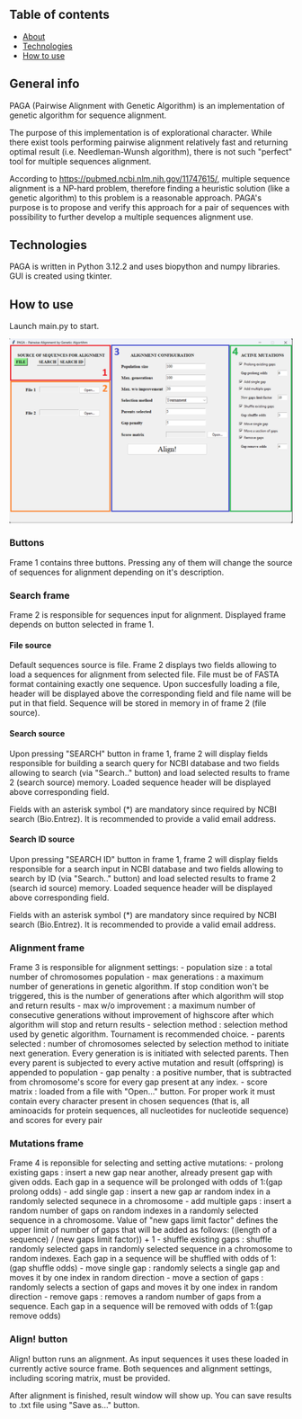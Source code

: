 ## Table of contents
* [About](#about)
* [Technologies](#technologies)
* [How to use](#how-to-use)

## General info
PAGA (Pairwise Alignment with Genetic Algorithm) is an implementation of genetic algorithm for sequence alignment.

The purpose of this implementation is of explorational character. While there exist tools performing pairwise alignment relatively fast and returning optimal result (i.e. Needleman-Wunsh algorithm), there is not such "perfect" tool for multiple sequences alignment.

According to https://pubmed.ncbi.nlm.nih.gov/11747615/, multiple sequence alignment is a NP-hard problem, therefore finding a heuristic solution (like a genetic algorithm) to this problem is a reasonable approach. PAGA's purpose is to propose and verify this approach for a pair of sequences with possibility to further develop a multiple sequences alignment use.

## Technologies
PAGA is written in Python 3.12.2 and uses biopython and numpy libraries. GUI is created using tkinter.

## How to use

Launch main.py to start.

![Alt text](/README_images/Main_window.png?raw=true "Main window image")

### Buttons
Frame 1 contains three buttons. Pressing any of them will change the source of sequences for alignment depending on it's description.

### Search frame
Frame 2 is responsible for sequences input for alignment. Displayed frame depends on button selected in frame 1.

#### File source
Default sequences source is file. Frame 2 displays two fields allowing to load a sequences for alignment from selected file.
File must be of FASTA format containing exactly one sequence. Upon succesfully loading a file, header will be displayed above the corresponding field and file name will be put in that field. Sequence will be stored in memory in of frame 2 (file source).

#### Search source
Upon pressing "SEARCH" button in frame 1, frame 2 will display fields responsible for building a search query for NCBI database and
two fields allowing to search (via "Search.." button) and load selected results to frame 2 (search source) memory. Loaded sequence header will be displayed above corresponding field.

Fields with an asterisk symbol (*) are mandatory since required by NCBI search (Bio.Entrez). It is recommended to provide a valid email address.

#### Search ID source
Upon pressing "SEARCH ID" button in frame 1, frame 2 will display fields responsible for a search input in NCBI database and
two fields allowing to search by ID (via "Search.." button) and load selected results to frame 2 (search id source) memory. Loaded sequence header will be displayed above corresponding field.

Fields with an asterisk symbol (*) are mandatory since required by NCBI search (Bio.Entrez). It is recommended to provide a valid email address.

### Alignment frame
Frame 3 is responsible for alignment settings:
    - population size : a total number of chromosomes population
    - max generations : a maximum number of generations in genetic algorithm. If stop condition won't be triggered, this is the number of generations after which algorithm will stop and return results
    - max w/o improvement : a maximum number of consecutive generations without improvement of highscore after which algorithm will stop and return results
    - selection method : selection method used by genetic algorithm. Tournament is recommended choice.
    - parents selected : number of chromosomes selected by selection method to initiate next generation. Every generation is is initiated with selected parents. Then every parent is subjected to every active mutation and result (offspring) is appended to population
    - gap penalty : a positive number, that is subtracted from chromosome's score for every gap present at any index.
    - score matrix : loaded from a file with "Open..." button. For proper work it must contain every character present in chosen sequences (that is, all aminoacids for protein sequences, all nucleotides for nucleotide sequence) and scores for every pair

### Mutations frame
Frame 4 is reponsible for selecting and setting active mutations:
    - prolong existing gaps : insert a new gap near another, already present gap with given odds. Each gap in a sequence will be prolonged with odds of 1:(gap prolong odds)
    - add single gap : insert a new gap ar random index in a randomly selected sequnece in a chromosome
    - add multiple gaps : insert a random number of gaps on random indexes in a randomly selected sequence in a chromosome. Value of "new gaps limit factor" defines the upper limit of number of gaps that will be added as follows: ((length of a sequence) / (new gaps limit factor)) + 1
    - shuffle existing gaps : shuffle randomly selected gaps in randomly selected sequence in a chromosome to random indexes.
    Each gap in a sequence will be shuffled with odds of 1:(gap shuffle odds)
    - move single gap : randomly selects a single gap and moves it by one index in random direction
    - move a section of gaps : randomly selects a section of gaps and moves it by one index in random direction
    - remove gaps : removes a random number of gaps from a sequence. Each gap in a sequence will be removed with odds of 1:(gap remove odds)

### Align! button
Align! button runs an alignment. As input sequences it uses these loaded in currently active source frame. Both sequences and alignment settings, including scoring matrix, must be provided.

After alignment is finished, result window will show up. You can save results to .txt file using "Save as..." button.
